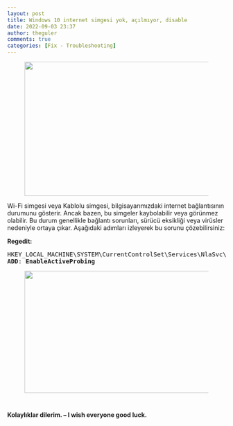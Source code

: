 ```yaml
---
layout: post
title: Windows 10 internet simgesi yok, açılmıyor, disable
date: 2022-09-03 23:37
author: theguler
comments: true
categories: [Fix - Troubleshooting]
---
```

<!-- wp:image {"id":4245,"width":540,"height":310,"sizeSlug":"large","linkDestination":"none"} -->
<figure class="wp-block-image size-large is-resized"><img src="https://farukguler.com/assets/post_images/wifi-error.jpg?w=1024" alt="" class="wp-image-4245" width="540" height="310" /></figure>
<!-- /wp:image -->

<!-- wp:paragraph -->
<p>Wi-Fi simgesi veya Kablolu simgesi, bilgisayarımızdaki internet bağlantısının durumunu gösterir. Ancak bazen, bu simgeler kaybolabilir veya görünmez olabilir. Bu durum genellikle bağlantı sorunları, sürücü eksikliği veya virüsler nedeniyle ortaya çıkar. Aşağıdaki adımları izleyerek bu sorunu çözebilirsiniz:</p>
<!-- /wp:paragraph -->

<!-- wp:paragraph -->
<p><strong>Regedit:</strong></p>
<!-- /wp:paragraph -->

<!-- wp:preformatted -->
<pre class="wp-block-preformatted">HKEY_LOCAL_MACHINE\SYSTEM\CurrentControlSet\Services\NlaSvc\Parameters\Internet
<strong>ADD</strong>: <strong>EnableActiveProbing</strong></pre>
<!-- /wp:preformatted -->

<!-- wp:image {"id":4247,"width":566,"height":282,"sizeSlug":"large","linkDestination":"none"} -->
<figure class="wp-block-image size-large is-resized"><img src="https://farukguler.com/assets/post_images/enabled_probing.png?w=1002" alt="" class="wp-image-4247" width="566" height="282" /></figure>
<!-- /wp:image -->

<!-- wp:image {"id":4249,"sizeSlug":"large","linkDestination":"none"} -->
<figure class="wp-block-image size-large"><img src="https://farukguler.com/assets/post_images/disabled_network.png?w=960" alt="" class="wp-image-4249" /></figure>
<!-- /wp:image -->

<!-- wp:image {"id":4256,"sizeSlug":"large","linkDestination":"none"} -->
<figure class="wp-block-image size-large"><img src="https://farukguler.com/assets/post_images/enabled_conn-1.png?w=633" alt="" class="wp-image-4256" /></figure>
<!-- /wp:image -->

<!-- wp:paragraph -->
<p><strong>Kolaylıklar dilerim. – I wish everyone good luck.</strong></p>
<!-- /wp:paragraph -->
